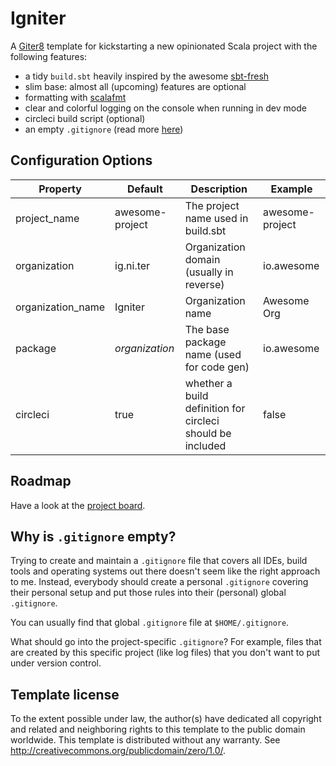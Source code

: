 # Igniter

A [Giter8](http://www.foundweekends.org/giter8/) template for kickstarting a new opinionated Scala project with the following features:

* a tidy `build.sbt` heavily inspired by the awesome [sbt-fresh](https://github.com/sbt/sbt-fresh/)
* slim base: almost all (upcoming) features are optional
* formatting with [scalafmt](https://scalameta.org/scalafmt/)
* clear and colorful logging on the console when running in dev mode
* circleci build script (optional)
* an empty `.gitignore` (read more [here](#why-is-gitignore-empty))

## Configuration Options

| Property          | Default             | Description                                                | Example         |
| ----------------- | ------------------- | ---------------------------------------------------------- | --------------- |
| project_name      | awesome-project     | The project name used in build.sbt                         | awesome-project |
| organization      | ig.ni.ter           | Organization domain (usually in reverse)                   | io.awesome      |
| organization_name | Igniter             | Organization name                                          | Awesome Org     |
| package           | $organization$      | The base package name (used for code gen)                  | io.awesome      |
| circleci          | true                | whether a build definition for circleci should be included | false           |

## Roadmap

Have a look at the [project board](https://github.com/ontherocks-io/igniter/projects/2).

## Why is `.gitignore` empty?

Trying to create and maintain a `.gitignore` file that covers all IDEs, build tools and operating systems out there doesn't seem like the right approach to me. Instead, everybody should create a personal `.gitignore` covering their personal setup and put those rules into their (personal) global `.gitignore`.

You can usually find that global `.gitignore` file at `$HOME/.gitignore`.

What should go into the project-specific `.gitignore`? For example, files that are created by this specific project (like log files) that you don't want to put under version control.

## Template license

To the extent possible under law, the author(s) have dedicated all copyright and related
and neighboring rights to this template to the public domain worldwide.
This template is distributed without any warranty. See <http://creativecommons.org/publicdomain/zero/1.0/>.
